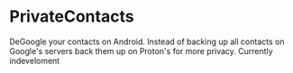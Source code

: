 # PrivateContacts
DeGoogle your contacts on Android. Instead of backing up all contacts on Google's servers back them up on Proton's for more privacy. Currently indeveloment
